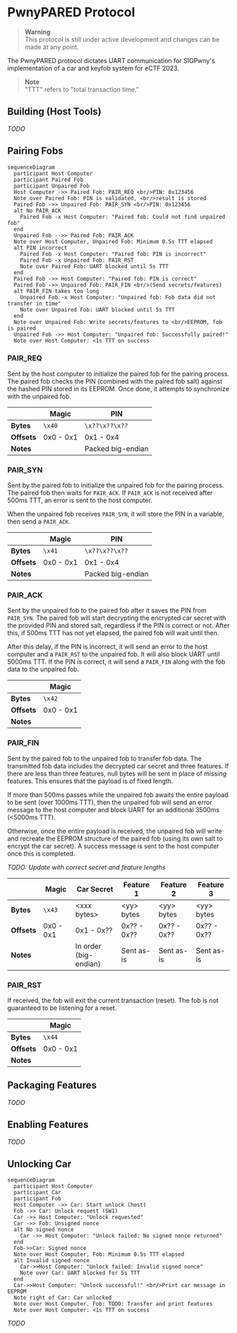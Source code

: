 # PwnyPARED Protocol

> **Warning**  
> This protocol is still under active development and changes can be made at 
any point.

The PwnyPARED protocol dictates UART communication for SIGPwny's 
implementation of a car and keyfob system for eCTF 2023.

> **Note**  
> "TTT" refers to "total transaction time."

## Building (Host Tools)

*TODO*

## Pairing Fobs

```mermaid
sequenceDiagram
  participant Host Computer
  participant Paired Fob
  participant Unpaired Fob
  Host Computer ->> Paired Fob: PAIR_REQ <br/>PIN: 0x123456
  Note over Paired Fob: PIN is validated, <br/>result is stored
  Paired Fob ->> Unpaired Fob: PAIR_SYN <br/>PIN: 0x123456
  alt No PAIR_ACK
    Paired Fob -x Host Computer: "Paired fob: Could not find unpaired fob"
  end
  Unpaired Fob -->> Paired Fob: PAIR_ACK
  Note over Host Computer, Unpaired Fob: Minimum 0.5s TTT elapsed
  alt PIN incorrect
    Paired Fob -x Host Computer: "Paired fob: PIN is incorrect"
    Paired Fob -x Unpaired Fob: PAIR_RST
    Note over Paired Fob: UART blocked until 5s TTT
  end
  Paired Fob ->> Host Computer: "Paired fob: PIN is correct"
  Paired Fob ->> Unpaired Fob: PAIR_FIN <br/>(Send secrets/features)
  alt PAIR_FIN takes too long
    Unpaired Fob -x Host Computer: "Unpaired fob: Fob data did not transfer in time"
    Note over Unpaired Fob: UART blocked until 5s TTT
  end
  Note over Unpaired Fob: Write secrets/features to <br/>EEPROM, fob is paired
  Unpaired Fob ->> Host Computer: "Unpaired fob: Successfully paired!"
  Note over Host Computer: <1s TTT on success
```

### PAIR_REQ
Sent by the host computer to initialize the paired fob for the pairing 
process. The paired fob checks the PIN (combined with the paired fob salt) 
against the hashed PIN stored in its EEPROM. Once done, it attempts to 
synchronize with the unpaired fob.

|             | Magic     | PIN               |
| ----------- | --------- | ----------------- |
| **Bytes**   | `\x40`    | `\x??\x??\x??`    |
| **Offsets** | 0x0 - 0x1 | 0x1 - 0x4         | 
| **Notes**   |           | Packed big-endian |

### PAIR_SYN
Sent by the paired fob to initialize the unpaired fob for the pairing process. 
The paired fob then waits for `PAIR_ACK`. If `PAIR_ACK` is not received after 
500ms TTT, an error is sent to the host computer.

When the unpaired fob receives `PAIR_SYN`, it will store the PIN in a 
variable, then send a `PAIR_ACK`.

|             | Magic     | PIN               |
| ----------- | --------- | ----------------- |
| **Bytes**   | `\x41`    | `\x??\x??\x??`    |
| **Offsets** | 0x0 - 0x1 | 0x1 - 0x4         | 
| **Notes**   |           | Packed big-endian |

### PAIR_ACK
Sent by the unpaired fob to the paired fob after it saves the PIN from 
`PAIR_SYN`. The paired fob will start decrypting the encrypted car secret with 
the provided PIN and stored salt, regardless if the PIN is correct or not. 
After this, if 500ms TTT has not yet elapsed, the paired fob will wait until 
then.

After this delay, if the PIN is incorrect, it will send an error to the host 
computer and a `PAIR_RST` to the unpaired fob. It will also block UART until 
5000ms TTT. If the PIN is correct, it will send a `PAIR_FIN` along with the 
fob data to the unpaired fob.

|             | Magic     |
| ----------- | --------- |
| **Bytes**   | `\x42`    |
| **Offsets** | 0x0 - 0x1 |
| **Notes**   |           |

### PAIR_FIN
Sent by the paired fob to the unpaired fob to transfer fob data. The 
transmitted fob data includes the decrypted car secret and three features. If 
there are less than three features, null bytes will be sent in place of 
missing features. This ensures that the payload is of fixed length.

If more than 500ms passes while the unpaired fob awaits the entire payload to 
be sent (over 1000ms TTT), then the unpaired fob will send an error message to 
the host computer and block UART for an additional 3500ms (<5000ms TTT).

Otherwise, once the entire payload is received, the unpaired fob will write 
and recreate the EEPROM structure of the paired fob (using its own salt to 
encrypt the car secret). A success message is sent to the host computer once 
this is completed.

*TODO: Update with correct secret and feature lengths*

|             | Magic     | Car Secret            | Feature 1   | Feature 2   | Feature 3   |
| ----------- | --------- | --------------------- | ----------- | ----------- | ----------- |
| **Bytes**   | `\x43`    |  \<xxx bytes\>        | \<yy> bytes | \<yy> bytes | \<yy> bytes |
| **Offsets** | 0x0 - 0x1 | 0x1 - 0x??            | 0x?? - 0x?? | 0x?? - 0x?? | 0x?? - 0x?? |
| **Notes**   |           | In order (big-endian) | Sent as-is  | Sent as-is  | Sent as-is  |

### PAIR_RST
If received, the fob will exit the current transaction (reset). The fob is not 
guaranteed to be listening for a reset.

|             | Magic     |
| ----------- | --------- |
| **Bytes**   | `\x44`    |
| **Offsets** | 0x0 - 0x1 |
| **Notes**   |           |

## Packaging Features

*TODO*

## Enabling Features

*TODO*

## Unlocking Car

```mermaid
sequenceDiagram
  participant Host Computer
  participant Car
  participant Fob
  Host Computer ->> Car: Start unlock (host)
  Fob ->> Car: Unlock request (SW1)
  Car ->> Host Computer: "Unlock requested"
  Car ->> Fob: Unsigned nonce
  alt No signed nonce
    Car ->> Host Computer: "Unlock failed: No signed nonce returned"
  end
  Fob->>Car: Signed nonce
  Note over Host Computer, Fob: Minimum 0.5s TTT elapsed
  alt Invalid signed nonce
    Car->>Host Computer: "Unlock failed: Invalid signed nonce"
    Note over Car: UART blocked for 5s TTT
  end
  Car->>Host Computer: "Unlock successful!" <br/>Print car message in EEPROM
  Note right of Car: Car unlocked
  Note over Host Computer, Fob: TODO: Transfer and print features
  Note over Host Computer: <1s TTT on success
```

*TODO*